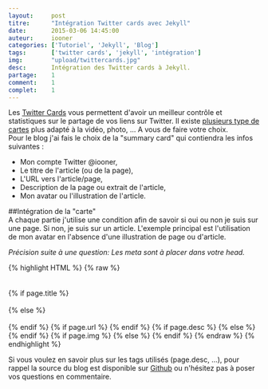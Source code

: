 ```yaml
---
layout: 	post
titre:  	"Intégration Twitter cards avec Jekyll"
date:   	2015-03-06 14:45:00
auteur: 	iooner
categories: ['Tutoriel', 'Jekyll', 'Blog']
tags:		['twitter cards', 'jekyll', 'intégration']		
img: 		"upload/twittercards.jpg"
desc:		Intégration des Twitter cards à Jekyll.
partage:	1
comment:	1
complet:	1
---
```


Les [Twitter Cards][cards] vous permettent d'avoir un meilleur contrôle et statistiques sur le partage de vos liens sur Twitter. Il existe [plusieurs type de cartes][types] plus adapté à la vidéo, photo, ... A vous de faire votre choix.  
Pour le blog j'ai fais le choix de la "summary card" qui contiendra les infos suivantes :  

* Mon compte Twitter @iooner,
* Le titre de l'article (ou de la page),
* L'URL vers l'article/page,
* Description de la page ou extrait de l'article,
* Mon avatar ou l'illustration de l'article.

##Intégration de la "carte"  
A chaque partie j'utilise une condition afin de savoir si oui ou non je suis sur une page. Si non, je suis sur un article. L'exemple principal est l'utilisation de mon avatar en l'absence d'une illustration de page ou d'article.

*Précision suite à une question: Les meta sont à placer dans votre head.*

{% highlight HTML %}
{% raw %}
<meta name="twitter:card" content="summary">  
<meta name="twitter:site" content="@iooner">  
<meta name="twitter:creator" content="@iooner">  
{% if page.title %}  
<meta name="twitter:title" content="{{ page.title }}">  
{% else %}  
<meta name="twitter:title" content="{{ site.title }}">  
{% endif %}
{% if page.url %}
<meta name="twitter:url" content="{{ site.url }}{{ page.url }}">
{% endif %}
{% if page.desc %}
<meta name="twitter:description" content="{{ page.desc }}">
{% else %}
<meta name="twitter:description" content="Description générique.">
{% endif %}
{% if page.img %}
<meta name="twitter:image:src" content="{{ site.url }}/img/{{ page.img }}">
{% else %}
<meta name="twitter:image:src" content="{{ site.url }}/img/imagepardefaut.png">
{% endif %}
{% endraw %}
{% endhighlight %}  

Si vous voulez en savoir plus sur les tags utilisés (page.desc, ...), pour rappel la source du blog est disponible sur [Github][git] ou n'hésitez pas à poser vos questions en commentaire.


[cards]:	https://dev.twitter.com/cards/overview
[types]:	https://dev.twitter.com/cards/types
[git]:		https://github.com/iooner/iooner.me
